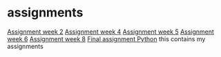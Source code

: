 # assignments
[Assignment week 2](https://github.com/florisvanlaarhoven/assignments/blob/master/Assignment_week_2.ipynb)
[Assignment week 4](https://github.com/florisvanlaarhoven/assignments/blob/master/Assignment_week_4(1).ipynb)
[Assignment week 5](https://github.com/florisvanlaarhoven/assignments/blob/master/Assignment_week_5.ipynb)
[Assignment week 6](https://github.com/florisvanlaarhoven/assignments/blob/master/assignment4(1).ipynb)
[Assignment week 8](https://github.com/florisvanlaarhoven/assignments/blob/master/assignment5.ipynb)
[Final assignment Python](https://github.com/florisvanlaarhoven/assignments/blob/master/Final_Assignment_Python_1_students.ipynb)
this contains my assignments
